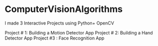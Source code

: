 # ComputerVisionAlgorithms
I made 3 Interactive Projects using Python+ OpenCV  

Project # 1: Building a Motion Detector App 
Project # 2: Building a Hand Detector App 
Project #3 : Face Recognition App
